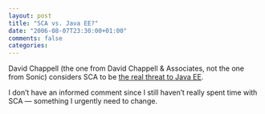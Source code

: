 ```yaml
---
layout: post
title: "SCA vs. Java EE?"
date: "2006-08-07T23:30:00+01:00"
comments: false
categories: 
---
```


<p>David Chappell (the one from David Chappell &#38; Associates, not the one from Sonic) considers SCA to be <a href="http://www.davidchappell.com/blog/2006/08/real-threat-to-java-ee">the real threat to Java EE</a>.</p>

<p>I don&#8217;t have an informed comment since I still haven&#8217;t really spent time with SCA &#8212; something I urgently need to change.</p>


